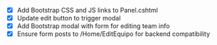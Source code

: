 - [x] Add Bootstrap CSS and JS links to Panel.cshtml
- [x] Update edit button to trigger modal
- [x] Add Bootstrap modal with form for editing team info
- [x] Ensure form posts to /Home/EditEquipo for backend compatibility
